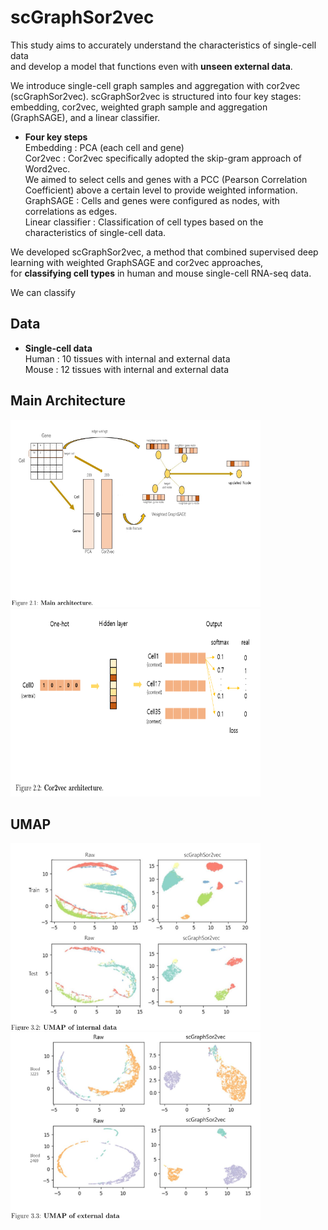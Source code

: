 # scGraphSor2vec

This study aims to accurately understand the characteristics of single-cell data <br/>
and develop a model that functions even with **unseen external data**. <br/>

We introduce single-cell graph samples and aggregation with cor2vec (scGraphSor2vec). scGraphSor2vec is structured into four key stages: <br/>
embedding, cor2vec, weighted graph sample and aggregation (GraphSAGE), and a linear classifier. <br/>

* **Four key steps** <br/>
  Embedding : PCA (each cell and gene) <br/>
  Cor2vec : Cor2vec specifically adopted the skip-gram approach of Word2vec.<br/>
  We aimed to select cells and genes with a PCC (Pearson Correlation Coefficient) above a certain level to provide weighted information.<br/>
  GraphSAGE : Cells and genes were configured as nodes, with correlations as edges.<br/>
  Linear classifier : Classification of cell types based on the characteristics of single-cell data.<br/>

We developed scGraphSor2vec, a method that combined supervised deep learning with weighted GraphSAGE and cor2vec approaches, <br/>
for **classifying cell types** in human and mouse single-cell RNA-seq data.<br/>

We can classify 

## Data
* **Single-cell data** <br/>
Human : 10 tissues with internal and external data <br/>
Mouse : 12 tissues with internal and external data <br/>

## Main Architecture
<img src='./images/main_architecture.png' width="400" height="300"/> <img src='./images/cor2vec.png' width="400" height="300"/>

## UMAP
<img src='./images/internal_umap.png' width="400" height="300"/> <img src='./images/external_umap.png' width="400" height="300"/>
